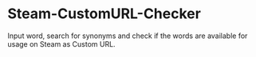 # Steam-CustomURL-Checker
Input word, search for synonyms and check if the words are available for usage on Steam as Custom URL.
